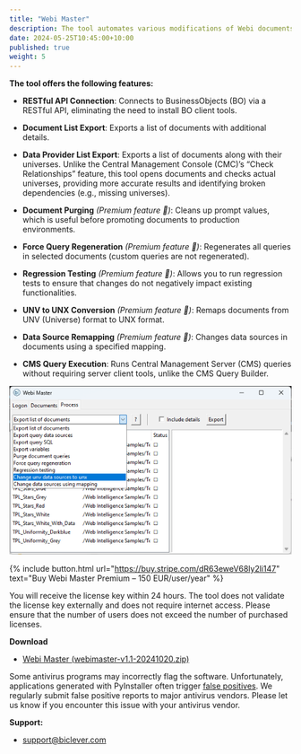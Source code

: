 ```yaml
---
title: "Webi Master"
description: The tool automates various modifications of Webi documents.
date: 2024-05-25T10:45:00+10:00
published: true
weight: 5
---
```


**The tool offers the following features:**

- **RESTful API Connection**: Connects to BusinessObjects (BO) via a RESTful API, eliminating the need to install BO client tools.
  
- **Document List Export**: Exports a list of documents with additional details.

- **Data Provider List Export**: Exports a list of documents along with their universes. Unlike the Central Management Console (CMC)’s “Check Relationships” feature, this tool opens documents and checks actual universes, providing more accurate results and identifying broken dependencies (e.g., missing universes).

- **Document Purging** *(Premium feature 🌟)*: Cleans up prompt values, which is useful before promoting documents to production environments.

- **Force Query Regeneration** *(Premium feature 🌟)*: Regenerates all queries in selected documents (custom queries are not regenerated).

- **Regression Testing** *(Premium feature 🌟)*: Allows you to run regression tests to ensure that changes do not negatively impact existing functionalities.

- **UNV to UNX Conversion** *(Premium feature 🌟)*: Remaps documents from UNV (Universe) format to UNX format.

- **Data Source Remapping** *(Premium feature 🌟)*: Changes data sources in documents using a specified mapping.

- **CMS Query Execution**: Runs Central Management Server (CMS) queries without requiring server client tools, unlike the CMS Query Builder.


![Webi Master 0.7](/images/pages/webimaster-01.png)

{% include button.html url="https://buy.stripe.com/dR63eweV68ly2li147" text="Buy Webi Master Premium – 150 EUR/user/year" %}

You will receive the license key within 24 hours. The tool does not validate the license key externally and does not require internet access. Please ensure that the number of users does not exceed the number of purchased licenses.

**Download**
- [Webi Master (webimaster-v1.1-20241020.zip)](https://drive.google.com/uc?export=download&id=1bf8NcL9VDbKjqQ9nFu-vlbWu2N2Rspz2)
 
Some antivirus programs may incorrectly flag the software. Unfortunately, applications generated with PyInstaller often trigger [false positives](https://www.google.com/search?q=pyinstaller+false+positive). We regularly submit false positive reports to major antivirus vendors. Please let us know if you encounter this issue with your antivirus vendor.

**Support:**
- [support@biclever.com](mailto:support@biclever.com)

